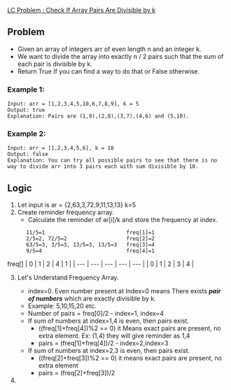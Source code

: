 [LC Problem : Check If Array Pairs Are Divisible by k](https://leetcode.com/problems/check-if-array-pairs-are-divisible-by-k/)

## Problem
- Given an array of integers arr of even length n and an integer k.
- We want to divide the array into exactly n / 2 pairs such that the sum of each pair is divisible by k.
- Return True If you can find a way to do that or False otherwise.

### Example 1:
```
Input: arr = [1,2,3,4,5,10,6,7,8,9], k = 5
Output: true
Explanation: Pairs are (1,9),(2,8),(3,7),(4,6) and (5,10).
```
### Example 2:
```
Input: arr = [1,2,3,4,5,6], k = 10
Output: false
Explanation: You can try all possible pairs to see that there is no way to divide arr into 3 pairs each with sum divisible by 10.
```

## Logic
  1. Let input is  ar = {2,63,3,72,9,11,13,13}  k=5
  2. Create reminder frequency array.
     - Calculate the reminder of ar[i]/k and store the frequency at index.
```
      11/5=1                          freq[1]=1
      2/5=2, 72/5=2                   freq[2]=2
      63/5=3, 3/5=3, 13/5=3, 13/5=3   freq[3]=4
      9/5=4                           freq[4]=1
```
freq[]
| 0 | 1 | 2 | 4 | 1 |
| --- | --- | --- | --- | --- |
| 0 | 1 | 2 | 3 | 4 |

  3. Let's Understand Frequency Array.
     - index=0. Even number present at Index=0 means There exists ***pair of numbers*** which are exactly divisible by k.
      - Example: 5,10,15,20 etc.
      - Number of pairs = freq[0]/2
    - index=1, index=4
      - If sum of numbers at index=1,4 is even, then pairs exist.
        - ((freq[1]+freq[4])%2 == 0) it Means exact pairs are present, no extra element. Ex: (1,4) they will give reminder as 1,4
        - pairs = (freq[1]+freq[4])/2
    - index=2,index=3
      - If sum of numbers at index=2,3 is even, then pairs exist.
        - ((freq[2]+freq[3])%2 == 0) it means exact pairs are present, no extra element
        - pairs = (freq[2]+freq[3])/2  
        
  4.         
  
